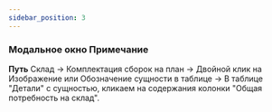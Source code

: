 ```yaml
---
sidebar_position: 3
---
```

### Модальное окно Примечание

**Путь**
Склад -> Комплектация сборок на план -> Двойной клик на Изображение или Обозначение сущности в таблице -> В таблице "Детали" с сущностью, кликаем на содержания колонки "Общая потребность на склад".